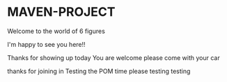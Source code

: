 # MAVEN-PROJECT

Welcome to the world of 6 figures

I'm happy to see you here!!

Thanks for showing up today 
You are welcome
please come with your car

thanks for joining in
Testing the POM time
please testing testing
